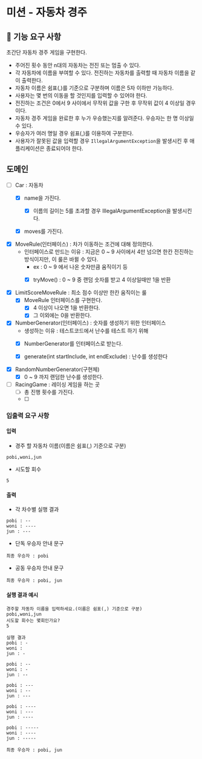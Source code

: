 # 미션 - 자동차 경주

## 🚀 기능 요구 사항

초간단 자동차 경주 게임을 구현한다.

- 주어진 횟수 동안 n대의 자동차는 전진 또는 멈출 수 있다.
- 각 자동차에 이름을 부여할 수 있다. 전진하는 자동차를 출력할 때 자동차 이름을 같이 출력한다.
- 자동차 이름은 쉼표(,)를 기준으로 구분하며 이름은 5자 이하만 가능하다.
- 사용자는 몇 번의 이동을 할 것인지를 입력할 수 있어야 한다.
- 전진하는 조건은 0에서 9 사이에서 무작위 값을 구한 후 무작위 값이 4 이상일 경우이다.
- 자동차 경주 게임을 완료한 후 누가 우승했는지를 알려준다. 우승자는 한 명 이상일 수 있다.
- 우승자가 여러 명일 경우 쉼표(,)를 이용하여 구분한다.
- 사용자가 잘못된 값을 입력할 경우 `IllegalArgumentException`을 발생시킨 후 애플리케이션은 종료되어야 한다.

## 도메인

- [ ] Car : 자동차
    - [x] name을 가진다.
        - [x] 이름의 길이는 5를 초과할 경우 IllegalArgumentException을 발생시킨다.
    - [x] moves를 가진다.


- [x] MoveRule(인터페이스) : 차가 이동하는 조건에 대해 정의한다.
    - 인터페이스로 만드는 이유 : 지금은 0 ~ 9 사이에서 4만 넘으면 한칸 전진하는 방식이지만, 이 룰은 바뀔 수 있다.
        - ex : 0 ~ 9 에서 나온 숫자만큼 움직이기 등
        - [x] tryMove() : 0 ~ 9 중 랜덤 숫자를 받고 4 이상일때만 1을 반환


- [x] LimitScoreMoveRule : 최소 점수 이상만 한칸 움직이는 룰
    - [x] MoveRule 인터페이스를 구현한다.
        - [x] 4 이상이 나오면 1을 반환한다.
        - [x] 그 이외에는 0을 반환한다.

- [x] NumberGenerator(인터페이스) : 숫자를 생성하기 위한 인터페이스
    - 생성하는 이유 : 테스트코드에서 난수를 테스트 하기 위해
    - [x] NumberGenerator를 인터페이스로 받는다.
    - [x] generate(int startInclude, int endExclude) : 난수를 생성한다


- [x] RandomNumberGenerator(구현체)
    - [x] 0 ~ 9 까지 랜덤한 난수를 생성한다.

- [ ] RacingGame : 레이싱 게임을 하는 곳
    - [ ] 총 진행 횟수를 가진다.
    - [ ]

### 입출력 요구 사항

#### 입력

- 경주 할 자동차 이름(이름은 쉼표(,) 기준으로 구분)

```
pobi,woni,jun
```

- 시도할 회수

```
5
```

#### 출력

- 각 차수별 실행 결과

```
pobi : --
woni : ----
jun : ---
```

- 단독 우승자 안내 문구

```
최종 우승자 : pobi
```

- 공동 우승자 안내 문구

```
최종 우승자 : pobi, jun
```

#### 실행 결과 예시

```
경주할 자동차 이름을 입력하세요.(이름은 쉼표(,) 기준으로 구분)
pobi,woni,jun
시도할 회수는 몇회인가요?
5

실행 결과
pobi : -
woni : 
jun : -

pobi : --
woni : -
jun : --

pobi : ---
woni : --
jun : ---

pobi : ----
woni : ---
jun : ----

pobi : -----
woni : ----
jun : -----

최종 우승자 : pobi, jun
```
